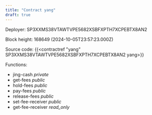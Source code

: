 ```yaml
---
title: "Contract yang"
draft: true
---
```

Deployer: SP3XXMS38VTAWTVPE5682XSBFXPTH7XCPEBTX8AN2


 



Block height: 168649 (2024-10-05T23:57:23.000Z)

Source code: {{<contractref "yang" SP3XXMS38VTAWTVPE5682XSBFXPTH7XCPEBTX8AN2 yang>}}

Functions:

* jing-cash _private_
* get-fees _public_
* hold-fees _public_
* pay-fees _public_
* release-fees _public_
* set-fee-receiver _public_
* get-fee-receiver _read_only_
